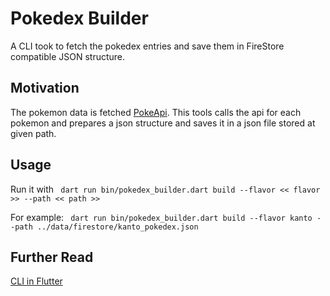 # Pokedex Builder

A CLI took to fetch the pokedex entries and save them in FireStore compatible JSON structure.

## Motivation

The pokemon data is fetched [PokeApi](https://pokeapi.co/docs/v2#pokemon). This tools calls the api
for each pokemon and prepares a json structure and saves it in a json file stored at given path.

## Usage

Run it with ``` dart run bin/pokedex_builder.dart build --flavor << flavor >> --path << path >>```

For example:
``` dart run bin/pokedex_builder.dart build --flavor kanto --path ../data/firestore/kanto_pokedex.json```

## Further Read

[CLI in Flutter](https://dart.dev/tutorials/server/get-started#3-create-a-small-app)


